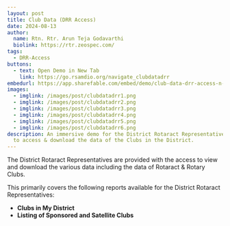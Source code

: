 ```yaml
---
layout: post
title: Club Data (DRR Access)
date: 2024-08-13
author:
  name: Rtn. Rtr. Arun Teja Godavarthi
  biolink: https://rtr.zeospec.com/
tags:
  - DRR-Access
buttons:
  - text: Open Demo in New Tab
    link: https://go.rsamdio.org/navigate_clubdatadrr
embedurl: https://app.sharefable.com/embed/demo/club-data-drr-access-n-jmmno7v8okv4gcpc
images:
  - imglink: /images/post/clubdatadrr1.png
  - imglink: /images/post/clubdatadrr2.png
  - imglink: /images/post/clubdatadrr3.png
  - imglink: /images/post/clubdatadrr4.png
  - imglink: /images/post/clubdatadrr5.png
  - imglink: /images/post/clubdatadrr6.png
description: An immersive demo for the District Rotaract Representatives on how
  to access & download the data of the Clubs in the District.
---
```

The District Rotaract Representatives are provided with the access to view and download the various data including the data of Rotaract & Rotary Clubs.

This primarily covers the following reports available for the District Rotaract Representatives:

* **Clubs in My District**
* **Listing of Sponsored and Satellite Clubs**
